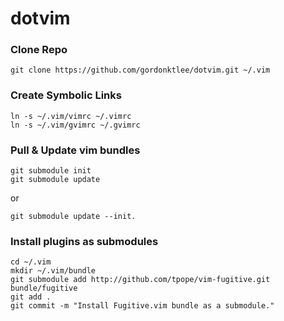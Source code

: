 # dotvim

### Clone Repo
    git clone https://github.com/gordonktlee/dotvim.git ~/.vim

### Create Symbolic Links
    ln -s ~/.vim/vimrc ~/.vimrc
    ln -s ~/.vim/gvimrc ~/.gvimrc

### Pull & Update vim bundles
    git submodule init
    git submodule update
or 

    git submodule update --init.
    
### Install plugins as submodules
    cd ~/.vim
    mkdir ~/.vim/bundle
    git submodule add http://github.com/tpope/vim-fugitive.git bundle/fugitive
    git add .
    git commit -m "Install Fugitive.vim bundle as a submodule."
